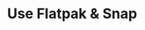 ---
sidebar_position: 3
title: "Use Flatpak & Snap"
sidebar_label: "Use Flatpak & Snap"
description: "Configure universal package formats in Alpine Linux environments - install Flatpak, set up Snap, use AppImage, and manage containerized applications."
keywords:
  - "alpine flatpak snap"
  - "universal packages"
  - "appimage"
  - "containerized apps"
  - "package formats"
tags:
  - alpine
  - flatpak
  - snap
  - appimage
  - universal-packages
slug: /linux/alpine/software/third-party-software/use-flatpak-snap
---
